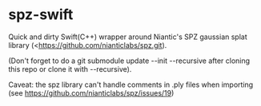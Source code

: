 # spz-swift

Quick and dirty Swift(C++) wrapper around Niantic's SPZ gaussian splat library (<https://github.com/nianticlabs/spz.git).

(Don't forget to do a git submodule update --init --recursive after cloning this repo or clone it with --recursive).

Caveat: the spz library can't handle comments in .ply files when importing (see <https://github.com/nianticlabs/spz/issues/19>)
